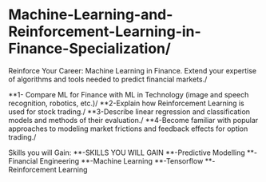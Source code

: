 # Machine-Learning-and-Reinforcement-Learning-in-Finance-Specialization/
Reinforce Your Career: Machine Learning in Finance. Extend your expertise of algorithms and tools needed to predict financial markets./

 **1- Compare ML for Finance with ML in Technology (image and speech recognition, robotics, etc.)/
**2-Explain how Reinforcement Learning is used for stock trading./
**3-Describe linear regression and classification models and methods of their evaluation./
**4-Become familiar with popular approaches to modeling market frictions and feedback effects for option trading./


Skills you will Gain:
**-SKILLS YOU WILL GAIN
**-Predictive Modelling
**-Financial Engineering
**-Machine Learning
**-Tensorflow
**-Reinforcement Learning
